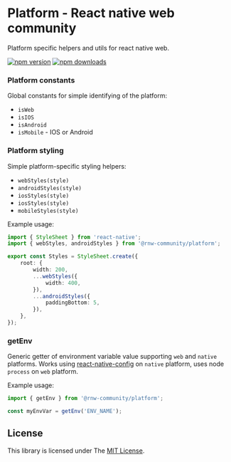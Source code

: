 # Platform - React native web community

Platform specific helpers and utils for react native web.

[![npm version](https://badge.fury.io/js/%40rnw-community%2Fredux-loadable.svg)](https://badge.fury.io/js/%40rnw-community%2Fredux-loadable)
[![npm downloads](https://img.shields.io/npm/dm/%40rnw-community%2Fredux-loadable.svg)](https://www.npmjs.com/package/%40rnw-community%2Fredux-loadable)

### Platform constants

Global constants for simple identifying of the platform:

-   `isWeb`
-   `isIOS`
-   `isAndroid`
-   `isMobile` - IOS or Android

### Platform styling

Simple platform-specific styling helpers:

-   `webStyles(style)`
-   `androidStyles(style)`
-   `iosStyles(style)`
-   `iosStyles(style)`
-   `mobileStyles(style)`

Example usage:

```ts
import { StyleSheet } from 'react-native';
import { webStyles, androidStyles } from '@rnw-community/platform';

export const Styles = StyleSheet.create({
    root: {
        width: 200,
        ...webStyles({
            width: 400,
        }),
        ...androidStyles({
            paddingBottom: 5,
        }),
    },
});
```

### getEnv

Generic getter of environment variable value supporting `web` and `native` platforms. Works using [react-native-config](https://github.com/luggit/react-native-config)
on `native` platform, uses node `process` on `web` platform.

Example usage:

```ts
import { getEnv } from '@rnw-community/platform';

const myEnvVar = getEnv('ENV_NAME');
```

## License

This library is licensed under The [MIT License](./LICENSE.md).
